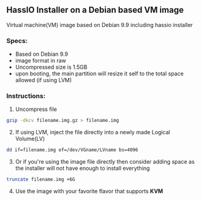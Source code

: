 ## HassIO Installer on a Debian based VM image
Virtual machine(VM) image based on Debian 9.9 including hassio installer

### Specs:
<ul>
  <li>Based on Debian 9.9</li>
<li>image format in raw</li>
<li>Uncompressed size is 1.5GB</li>
<li>upon booting, the main partition will resize it self to the total space allowed (if using LVM)</li>
</ul>  

### Instructions:
  1. Uncompress file
  ```bash
  gzip -dkcv filename.img.gz > filename.img
  ```
  2. If using LVM, inject the file directly into a newly made Logical Volume(LV)
  ```bash
  dd if=filename.img of=/dev/VGname/LVname bs=4096
  ```
  3. Or if you're using the image file directly then consider adding space as the installer will not have enough to install everything
  ```bash
  truncate filename.img +6G
  ```
  4. Use the image with your favorite flavor that supports **KVM**
  
